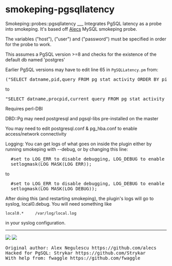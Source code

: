 <h1>smokeping-pgsqllatency</h1>
Smokeping::probes::pgsqllatency
___
Integrates PgSQL latency as a probe into smokeping. It's based off <a href="https://github.com/alecs/smokeping-plugins">Alecs</a> MySQL smokeping probe.

The variables ("host"), ("user") and ("password") must be specified in order for the probe to work.

This assumes a PgSQL version >=8 and checks for the existence of the default db named 'postgres'

Earlier PgSQL versions may have to edit line 65 in <code>PgSQLLatency.pm</code> from:

<pre>("SELECT datname,pid,query FROM pg_stat_activity ORDER BY pid;")</pre>
to
<pre>"SELECT datname,procpid,current_query FROM pg_stat_activity ORDER BY procpid;"</pre>

Requires perl-DBI

DBD::Pg may need postgresql and pgsql-libs pre-installed on the master

You may need to edit postgresql.conf & pg_hba.conf to enable access/network connectivity


Logging: You can get logs of what goes on inside the plugin either by running smokeping with --debug, or by changing this line:
<pre>
  #set to LOG_ERR to disable debugging, LOG_DEBUG to enable it
  setlogmask(LOG_MASK(LOG_ERR));
</pre>
to
<pre>
  #set to LOG_ERR to disable debugging, LOG_DEBUG to enable it
  setlogmask(LOG_MASK(LOG_DEBUG));
</pre>
After doing this (and restarting smokeping), the plugin's logs will go to syslog, local0.debug. You will need something like

  `local0.*     /var/log/local.log`

in your syslog configuration.

___
<img src="https://dl.dropboxusercontent.com/u/314525/PT4_DB_mini.png">
<img src="https://dl.dropboxusercontent.com/u/314525/Slack14_DB_mini.png">

<pre>
Original author: Alex Negulescu https://github.com/alecs
Hacked for PgSQL: Strykar https://github.com/Strykar
With help from: fwaggle https://github.com/fwaggle
</pre>
